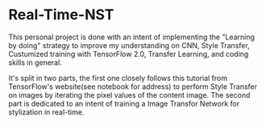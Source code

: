 # Real-Time-NST

This personal project is done with an intent of implementing the "Learning by doing" strategy to improve my understanding on CNN, Style Transfer, Custumized training with TensorFlow 2.0, Transfer Learning, and coding skills in general.

It's split in two parts, the first one closely follows this tutorial from TensorFlow's website(see notebook for address) to perform Style Transfer on images by iterating the pixel values of the content image. The second part is dedicated to an intent of training a Image Transfor Network for stylization in real-time.
